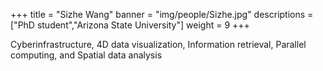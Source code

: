 +++
title = "Sizhe Wang"
banner = "img/people/Sizhe.jpg"
descriptions = ["PhD student","Arizona State University"]
weight = 9
+++

Cyberinfrastructure, 4D data visualization, Information retrieval, Parallel computing, and Spatial data analysis